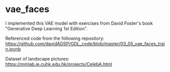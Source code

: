 # vae_faces

I implemented this VAE model with exercises from David Foster's book "Generative Deep Learning 1st Edition".

Referenced code from the following repository: https://github.com/davidADSP/GDL_code/blob/master/03_05_vae_faces_train.ipynb

Dataset of landscape pictures: https://mmlab.ie.cuhk.edu.hk/projects/CelebA.html